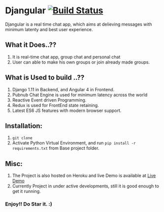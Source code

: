 # Djangular        [![Build Status](https://travis-ci.org/deepak1725/django-angular4.svg?branch=master)](https://travis-ci.org/deepak1725/django-angular4)

Djangular is a real time chat app, which aims at delieving messages with minimum latenty and best user experience.


## What it Does..??
1. It is real-time chat app, group chat and personal chat
2. User can able to make his own groups or join already made groups.

    
## What is Used to build ..??
1. Django 1.11 in Backend, and Angular 4 in Frontend.
2. Pubnub Chat Engine is used for minimum latency across the world
3. Reactive Event driven Programming.
4. Redux is used for FrontEnd state retaining.
4. Latest ES6 JS features with modern browser support. 

## Installation:

1. `git clone`
2. Activate Python Virtual Environment, and run `pip install -r requirements.txt` from Base project folder.


## Misc:
1. The Project is also hosted on Heroku and live Demo is available at [Live Demo](https://mydjangular.herokuapp.com/)
2. Currently Project in under active developments, still it is good enough to get it running.

### Enjoy!! Do Star it. :)


  



